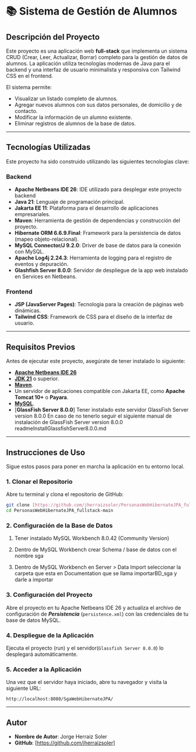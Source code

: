 # 📚 Sistema de Gestión de Alumnos

## Descripción del Proyecto

Este proyecto es una aplicación web **full-stack** que implementa un sistema CRUD (Crear, Leer, Actualizar, Borrar) completo para la gestión de datos de alumnos. La aplicación utiliza tecnologías modernas de Java para el backend y una interfaz de usuario minimalista y responsiva con Tailwind CSS en el frontend.

El sistema permite:
* Visualizar un listado completo de alumnos.
* Agregar nuevos alumnos con sus datos personales, de domicilio y de contacto.
* Modificar la información de un alumno existente.
* Eliminar registros de alumnos de la base de datos.

---

## Tecnologías Utilizadas

Este proyecto ha sido construido utilizando las siguientes tecnologías clave:

### Backend
* **Apache Netbeans IDE 26**: IDE utilizado para desplegar este proyecto backend
* **Java 21**: Lenguaje de programación principal.
* **Jakarta EE 11**: Plataforma para el desarrollo de aplicaciones empresariales.
* **Maven**: Herramienta de gestión de dependencias y construcción del proyecto.
* **Hibernate ORM 6.6.9.Final**: Framework para la persistencia de datos (mapeo objeto-relacional).
* **MySQL Connector/J 9.2.0**: Driver de base de datos para la conexión con MySQL.
* **Apache Log4j 2.24.3**: Herramienta de logging para el registro de eventos y depuración.
* **Glashfish Server 8.0.0**: Servidor de despliegue de la app web instalado en Services en Netbeans.

### Frontend
* **JSP (JavaServer Pages)**: Tecnología para la creación de páginas web dinámicas.
* **Tailwind CSS**: Framework de CSS para el diseño de la interfaz de usuario.

---

## Requisitos Previos

Antes de ejecutar este proyecto, asegúrate de tener instalado lo siguiente:
* [**Apache Netbeans IDE 26**](https://netbeans.apache.org/front/main/download/nb26/)
* [**JDK 21**](https://www.oracle.com/java/technologies/downloads/) o superior.
* [**Maven**](https://maven.apache.org/download.cgi).
* Un servidor de aplicaciones compatible con Jakarta EE, como **Apache Tomcat 10+** o **Payara**.
* [**MySQL**](https://www.mysql.com/downloads/).
* [**GlassFish Server 8.0.0**] Tener instalado este servidor GlassFish Server  version 8.0.0
  En caso de no tenerlo seguir el siguiente manual de instalación de GlassFish Server  version 8.0.0 readmeInstallGlassfishServer8.0.0.md
---

## Instrucciones de Uso

Sigue estos pasos para poner en marcha la aplicación en tu entorno local.

### 1. Clonar el Repositorio

Abre tu terminal y clona el repositorio de GitHub:

```bash
git clone [https://github.com/jherraizsoler/PersonasWebHibernateJPA_fullstack](https://github.com/jherraizsoler/PersonasWebHibernateJPA_fullstack)
cd PersonasWebHibernateJPA_fullstack-main
```

### 2. Configuración de la Base de Datos

1. Tener instalado MySQL Workbench 8.0.42  (Community Version)

2. Dentro de MySQL Workbench crear Schema / base de datos  con el nombre sga 

3. Dentro de MySQL Workbench en Server > Data Import  seleccionar la carpeta que esta en Documentation que se llama importarBD_sga y darle a importar

### 3. Configuración del Proyecto

Abre el proyecto en tu Apache Netbeans IDE 26  y actualiza el archivo de configuración de **_Persistencia_** (`persistence.xml`) con las credenciales de tu base de datos MySQL.

### 4. Despliegue de la Aplicación

Ejecuta el proyecto (run) y el servidor(`Glassfish Server 8.0.0`) lo desplegará automáticamente.

### 5. Acceder a la Aplicación

Una vez que el servidor haya iniciado, abre tu navegador y visita la siguiente URL:

```
http://localhost:8080/SgaWebHibernateJPA/
```

---

## Autor

* **Nombre de Autor**: Jorge Herraiz Soler
* **GitHub**: [https://github.com/jherraizsoler]
